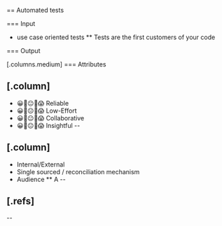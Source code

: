== Automated tests

=== Input

* use case oriented tests
** Tests are the first customers of your code

=== Output

[.columns.medium]
=== Attributes

[.column]
--
- 😀🙂😐🙁😱 Reliable
- 😀🙂😐🙁😱 Low-Effort
- 😀🙂😐🙁😱 Collaborative
- 😀🙂😐🙁😱 Insightful
--

[.column]
--
* Internal/External
* Single sourced / reconciliation mechanism
* Audience
** A
--

[.refs]
--
--
